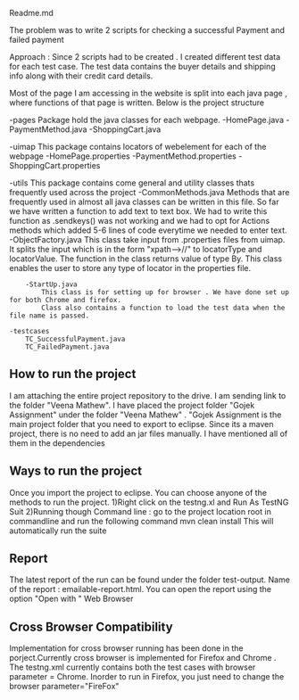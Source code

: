 Readme.md

The problem was to write 2 scripts for checking a successful Payment and failed payment

Approach : Since 2 scripts had to be created . I created different test data for each test case.
The test data contains  the buyer details and shipping info along with their credit card details.

 Most of the page I am accessing in the website is split into each java page , where functions of that page is written. 
Below is the project structure

-pages
	Package hold the java classes for each webpage.
		-HomePage.java
		-PaymentMethod.java
		-ShoppingCart.java

-uimap
	This package contains locators of webelement for each of the webpage
		-HomePage.properties
		-PaymentMethod.properties
		-ShoppingCart.properties

-utils
	This package contains come general and utility classes thats frequently used across the project
		-CommonMethods.java
			Methods that are frequently used in almost all java classes can be written in this file.
			So far we have written a function to add text to text box. We had to write this function as .sendkeys() was
			not working and we had to opt for Actions methods which added 5-6 lines of code everytime we needed to enter text.
		-ObjectFactory.java
			This class take input from .properties files from uimap. It splits the input which is in the form "xpath-->//" to locatorType  and locatorValue. The function in the class returns value of type By. This class enables the user to store any type of locator in the properties file.

		-StartUp.java
			This class is for setting up for browser . We have done set up for both Chrome and firefox.
			Class also contains a function to load the test data when the file name is passed.

	-testcases
		TC_SuccessfulPayment.java
		TC_FailedPayment.java

How to run the project
------------------------

I am attaching the entire project repository to the drive. I am sending link to the folder "Veena Mathew". I have placed the project folder "Gojek Assignment" under the folder "Veena Mathew" . "Gojek Assignment is the main project folder that you need to export to eclipse. Since its a maven project, there is no need to add an jar files manually. I have mentioned all of them in the dependencies

Ways to run the project
--------------
Once you import the project to eclipse. You can choose anyone of the methods to run the project.
1)Right click on the testng.xl and Run As TestNG Suit
2)Running though Command line : go to the project location root in commandline and run the following command 
	mvn clean install 
	This will automatically run the suite

Report
------
The latest report of the run can be found under the folder test-output. Name of the report : emailable-report.html. You can open the report using the option "Open with " Web Browser 

Cross Browser Compatibility
-----------------------

Implementation for cross browser running has been done in the porject.Currently cross browser is implemented for Firefox and Chrome . The testng.xml currently contains both the test cases with browser parameter = Chrome. Inorder to run in Firefox, you just need to change the browser parameter="FireFox"